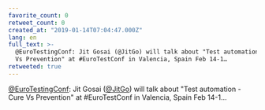 ```yaml
---
favorite_count: 0
retweet_count: 0
created_at: "2019-01-14T07:04:47.000Z"
lang: en
full_text: >-
  @EuroTestingConf: Jit Gosai (@JitGo) will talk about "Test automation - Cure
  Vs Prevention" at #EuroTestConf in Valencia, Spain Feb 14-1…
retweeted: true
---
```


[@EuroTestingConf](https://twitter.com/EuroTestingConf): Jit Gosai
([@JitGo](https://twitter.com/JitGo)) will talk about "Test automation - Cure Vs
Prevention" at #EuroTestConf in Valencia, Spain Feb 14-1…
